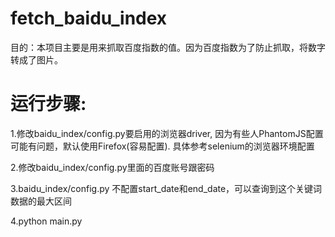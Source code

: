 # fetch_baidu_index

目的：本项目主要是用来抓取百度指数的值。因为百度指数为了防止抓取，将数字转成了图片。

# 运行步骤:
1.修改baidu_index/config.py要启用的浏览器driver, 因为有些人PhantomJS配置可能有问题，默认使用Firefox(容易配置).
  具体参考selenium的浏览器环境配置

2.修改baidu_index/config.py里面的百度账号跟密码

3.baidu_index/config.py 不配置start_date和end_date，可以查询到这个关键词数据的最大区间

4.python main.py

